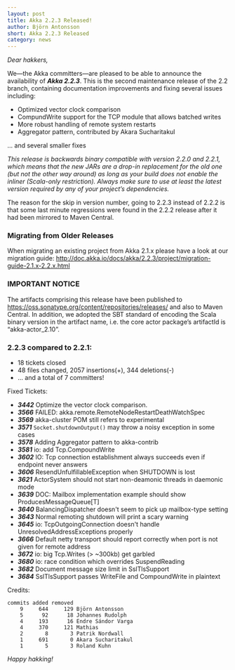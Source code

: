 ```yaml
---
layout: post
title: Akka 2.2.3 Released!
author: Björn Antonsson
short: Akka 2.2.3 Released
category: news
---
```


*Dear hakkers,*

We—the Akka committers—are pleased to be able to announce the availability of ***Akka 2.2.3***. This is the second maintenance release of the 2.2 branch, containing documentation improvements and fixing several issues including:

 * Optimized vector clock comparison
 * CompundWrite support for the TCP module that allows batched writes
 * More robust handling of remote system restarts
 * Aggregator pattern, contributed by Akara Sucharitakul

 ... and several smaller fixes

 *This release is backwards binary compatible with version 2.2.0 and 2.2.1, which means that the new JARs are a drop-in replacement for the old one (but not the other way around) as long as your build does not enable the inliner (Scala-only restriction). Always make sure to use at least the latest version required by any of your project’s dependencies.*

The reason for the skip in version number, going to 2.2.3 instead of 2.2.2 is that some last minute regressions were found in the 2.2.2 release after it had been mirrored to Maven Central.

### Migrating from Older Releases

When migrating an existing project from Akka 2.1.x please have a look at our migration guide:
http://doc.akka.io/docs/akka/2.2.3/project/migration-guide-2.1.x-2.2.x.html

### IMPORTANT NOTICE

The artifacts comprising this release have been published to https://oss.sonatype.org/content/repositories/releases/ and also to Maven Central. In addition, we adopted the SBT standard of encoding the Scala binary version in the artifact name, i.e. the core actor package’s artifactId is “akka-actor_2.10”.

### 2.2.3 compared to 2.2.1:

* 18 tickets closed
* 48 files changed, 2057 insertions(+), 344 deletions(-)
* … and a total of 7 committers!

Fixed Tickets:

* ***3442***  Optimize the vector clock comparison.
* ***3566***  FAILED: akka.remote.RemoteNodeRestartDeathWatchSpec
* ***3569***  akka-cluster POM still refers to experimental
* ***3571***  `Socket.shutdownOutput()` may throw a noisy exception in some cases
* ***3578***  Adding Aggregator pattern to akka-contrib
* ***3581***  io: add Tcp.CompoundWrite
* ***3602***  IO: Tcp connection establishment always succeeds even if endpoint never answers
* ***3606***  ResendUnfulfillableException when SHUTDOWN is lost
* ***3621***  ActorSystem should not start non-deamonic threads in daemonic mode
* ***3639***  DOC: Mailbox implementation example should show ProducesMessageQueue[T]
* ***3640***  BalancingDispatcher doesn't seem to pick up mailbox-type setting
* ***3643***  Normal remoting shutdown will print a scary warning
* ***3645***  io: TcpOutgoingConnection doesn't handle UnresolvedAddressExceptions properly
* ***3666***  Default netty transport should report correctly when port is not given for remote address
* ***3672***  io: big Tcp.Writes (> ~300kb) get garbled
* ***3680***  io: race condition which overrides SuspendReading
* ***3682***  Document message size limit in SslTlsSupport
* ***3684***  SslTlsSupport passes WriteFile and CompoundWrite in plaintext

Credits:

    commits added removed
        9     644     129 Björn Antonsson
        5      92      18 Johannes Rudolph
        4     193      16 Endre Sándor Varga
        4     370     121 Mathias
        2       8       3 Patrik Nordwall
        1     691       0 Akara Sucharitakul
        1       5       3 Roland Kuhn

*Happy hakking!*
